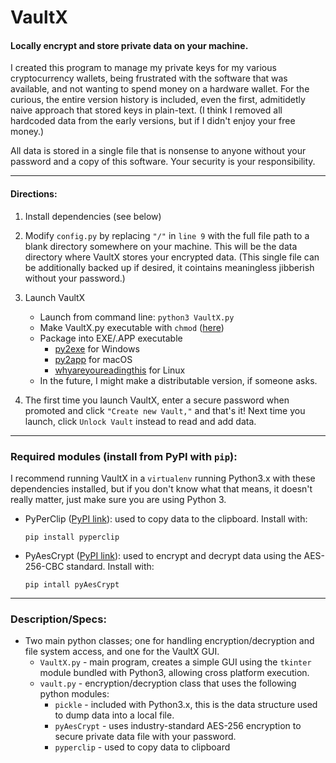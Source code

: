 # VaultX
#### Locally encrypt and store private data on your machine.

I created this program to manage my private keys for my various cryptocurrency wallets, being frustrated with the software that was available, and not wanting to spend money on a hardware wallet. For the curious, the entire version history is included, even the first, admitidetly naive approach that stored keys in plain-text. (I think I removed all hardcoded data from the early versions, but if I didn't enjoy your free money.)

All data is stored in a single file that is nonsense to anyone without your password and a copy of this software. Your security is your responsibility.
___
#### Directions:

1. Install dependencies (see below)
2. Modify   ```config.py``` by replacing ```"/"``` in ```line 9``` with the full file path to a blank directory somewhere on your machine. This will be the data directory where VaultX stores your encrypted data. (This single file can be additionally backed up if desired, it cointains meaningless jibberish without your password.)
3. Launch VaultX
	- Launch from command line: ```python3 VaultX.py```
	- Make VaultX.py executable with ```chmod``` ([here](https://en.wikibooks.org/wiki/Python_Programming/Creating_Python_Programs))
	- Package into EXE/.APP executable
		- [py2exe](http://www.py2exe.org/index.cgi/Tutorial) for Windows
		- [py2app](https://py2app.readthedocs.io/en/latest/) for macOS
		- [whyareyoureadingthis](#) for Linux
	- In the future, I might make a distributable version, if someone asks.

4. The first time you launch VaultX, enter a secure password when promoted and click ```"Create new Vault,"``` and that's it! Next time you launch, click ```Unlock Vault``` instead to read and add data.

___
### Required modules (install from PyPI with ```pip```):

I recommend  running VaultX in a ```virtualenv``` running Python3.x with these dependencies installed, but if you don't know what that means, it doesn't really matter, just make sure you are using Python 3.

- PyPerClip ([PyPI link](https://pypi.org/project/pyperclip/)): used to copy data to the clipboard. Install with:

	```pip install pyperclip```

- PyAesCrypt ([PyPI link](https://pypi.org/project/pyAesCrypt/)): used to encrypt and decrypt data using the AES-256-CBC standard. Install with:

	```pip intall pyAesCrypt```

___

### Description/Specs:
- Two main python classes; one for handling encryption/decryption and file system access, and one for the VaultX GUI.
  - ```VaultX.py``` - main program, creates a simple GUI using the ```tkinter``` module bundled with Python3, allowing cross platform execution.
  - ```vault.py``` - encryption/decryption class that uses the following python modules:
  	- ```pickle``` - included with Python3.x, this is the data structure used to dump data into a local file.
  	- ```pyAesCrypt``` - uses industry-standard AES-256 encryption to secure private data file with your password.
  	- ```pyperclip``` - used to copy data to clipboard
